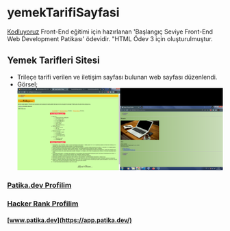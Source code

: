 # yemekTarifiSayfasi
[Kodluyoruz](https://www.kodluyoruz.org/)  Front-End eğitimi için hazırlanan 'Başlangıç Seviye Front-End Web Development Patikası' ödevidir. "HTML Ödev 3 için oluşturulmuştur.
## Yemek Tarifleri Sitesi
- Trileçe tarifi verilen ve iletişim sayfası bulunan web sayfası düzenlendi.
- Görsel;
    ![yemekTarifleriSiteGorseli](images/yemekTarifleriSiteGorseli.png)
### [Patika.dev Profilim](https://app.patika.dev/canncelik)
### [Hacker Rank Profilim](https://www.hackerrank.com/ogulcan_celik24)
#### [www.patika.dev](https://app.patika.dev/)

